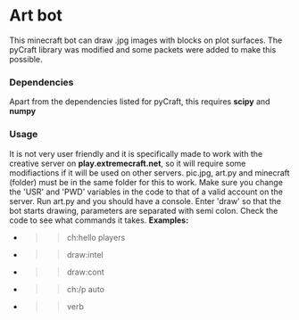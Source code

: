 # Art bot
This minecraft bot can draw .jpg images with blocks on plot surfaces.
The pyCraft library was modified and some packets were added to make this possible.

### Dependencies
Apart from the dependencies listed for pyCraft, this requires **scipy** and **numpy**

### Usage
It is not very user friendly and it is specifically made to work with the creative server on **play.extremecraft.net**,
so it will require some modifiactions if it will be used on other servers. pic.jpg, art.py and minecraft (folder) must be in the
same folder for this to work. Make sure you change the 'USR' and 'PWD' variables in the code to that of a valid account
on the server. Run art.py and you should have a console. Enter 'draw' so that the bot starts drawing, parameters are separated with semi colon. Check the code to see what commands it takes. 
**Examples:**
* >> ch:hello players
* >> draw:intel
* >> draw:cont
* >> ch:/p auto
* >> verb
